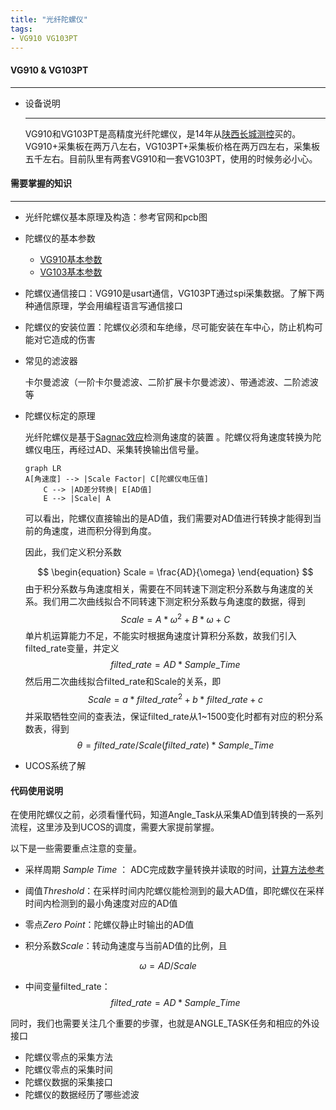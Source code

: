 ```yaml
---
title: "光纤陀螺仪"
tags:
- VG910 VG103PT
---
```


#### VG910 & VG103PT

---

* 设备说明

  ---

  VG910和VG103PT是高精度光纤陀螺仪，是14年从[陕西长城测控](http://www.tuoluoyi.com/)买的。VG910+采集板在两万八左右，VG103PT+采集板价格在两万四左右，采集板五千左右。目前队里有两套VG910和一套VG103PT，使用的时候务必小心。

  

#### 需要掌握的知识

---

* 光纤陀螺仪基本原理及构造：参考官网和pcb图

* 陀螺仪的基本参数
  * [VG910基本参数](http://www.tuoluoyi.com/show.asp?id=121)
  * [VG103基本参数](http://www.tuoluoyi.com/show.asp?id=123)

* 陀螺仪通信接口：VG910是usart通信，VG103PT通过spi采集数据。了解下两种通信原理，学会用编程语言写通信接口 

* 陀螺仪的安装位置：陀螺仪必须和车绝缘，尽可能安装在车中心，防止机构可能对它造成的伤害

* 常见的滤波器

  卡尔曼滤波（一阶卡尔曼滤波、二阶扩展卡尔曼滤波）、带通滤波、二阶滤波等

* 陀螺仪标定的原理

  光纤陀螺仪是基于[Sagnac效应](https://baike.baidu.com/item/Sagnac%E6%95%88%E5%BA%94/10679850?fr=aladdin)检测角速度的装置 。陀螺仪将角速度转换为陀螺仪电压，再经过AD、采集转换输出信号量。

  ~~~mermaid
  graph LR
  A[角速度] --> |Scale Factor| C[陀螺仪电压值]
      C --> |AD差分转换| E[AD值]
      E --> |Scale| A
  ~~~
  
  可以看出，陀螺仪直接输出的是AD值，我们需要对AD值进行转换才能得到当前的角速度，进而积分得到角度。
  
  因此，我们定义积分系数
  
  $$
  \begin{equation}
  Scale = \frac{AD}{\omega}
  \end{equation}
  $$
  ​	由于积分系数与角速度相关，需要在不同转速下测定积分系数与角速度的关系。我们用二次曲线拟合不同转速下测定积分系数与角速度的数据，得到
  $$
  Scale = A*\omega^2 + B*\omega + C
  $$
  ​	单片机运算能力不足，不能实时根据角速度计算积分系数，故我们引入filted_rate变量，并定义
  $$
  filted\_rate = AD*Sample\_Time
  $$
  ​	然后用二次曲线拟合filted_rate和Scale的关系，即
  $$
  Scale = a*filted\_rate^2 + b*filted\_rate + c
  $$
  ​	并采取牺牲空间的查表法，保证filted_rate从1~1500变化时都有对应的积分系数表，得到
  $$
  \begin{equation}
  \theta = filted\_rate/ Scale(filted\_rate)*Sample\_Time
  \end{equation}
  $$
  

* UCOS系统了解



#### 代码使用说明

在使用陀螺仪之前，必须看懂代码，知道Angle_Task从采集AD值到转换的一系列流程，这里涉及到UCOS的调度，需要大家提前掌握。

以下是一些需要重点注意的变量。

* 采样周期 *Sample  Time* ： ADC完成数字量转换并读取的时间，[计算方法参考 ](https://blog.csdn.net/black0591/article/details/103187450)

* 阈值*Threshold*：在采样时间内陀螺仪能检测到的最大AD值，即陀螺仪在采样时间内检测到的最小角速度对应的AD值
* 零点*Zero Point*：陀螺仪静止时输出的AD值
* 积分系数*Scale*：转动角速度与当前AD值的比例，且

$$
\begin{equation} \omega=AD/Scale  \end{equation}
$$

* 中间变量filted_rate：
  $$
  filted\_rate = AD*Sample\_Time
  $$

同时，我们也需要关注几个重要的步骤，也就是ANGLE_TASK任务和相应的外设接口

* 陀螺仪零点的采集方法
* 陀螺仪零点的采集时间
* 陀螺仪数据的采集接口
* 陀螺仪的数据经历了哪些滤波